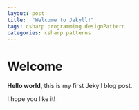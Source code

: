 ```yaml
---
layout: post
title:  "Welcome to Jekyll!"
tags: csharp programming designPattern
categories: csharp patterns
---
```


# Welcome

**Hello world**, this is my first Jekyll blog post.

I hope you like it!

